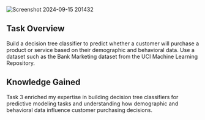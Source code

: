 ![Screenshot 2024-09-15 201432](https://github.com/user-attachments/assets/2e7f0a42-3120-4c9b-91f8-7a22c8793658)
## Task Overview

Build a decision tree classifier to predict whether a customer will purchase a product or service based on their demographic and behavioral data. Use a dataset such as the Bank Marketing dataset from the UCI Machine Learning Repository.

## Knowledge Gained

Task 3 enriched my expertise in building decision tree classifiers for predictive modeling tasks and understanding how demographic and behavioral data influence customer purchasing decisions.
